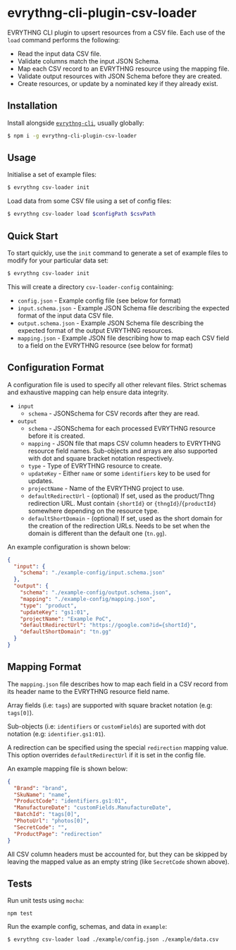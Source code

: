 # evrythng-cli-plugin-csv-loader

EVRYTHNG CLI plugin to upsert resources from a CSV file. Each use of the `load`
command performs the following:

* Read the input data CSV file.
* Validate columns match the input JSON Schema.
* Map each CSV record to an EVRYTHNG resource using the mapping file.
* Validate output resources with JSON Schema before they are created.
* Create resources, or update by a nominated key if they already exist.


## Installation

Install alongside [`evrythng-cli`](https://github.com/evrythng/evrythng-cli),
usually globally:

```bash
$ npm i -g evrythng-cli-plugin-csv-loader
```


## Usage

Initialise a set of example files:

```bash
$ evrythng csv-loader init
```

Load data from some CSV file using a set of config files:

```bash
$ evrythng csv-loader load $configPath $csvPath
```


## Quick Start

To start quickly, use the `init` command to generate a set of example files to
modify for your particular data set:

```bash
$ evrythng csv-loader init
```

This will create a directory `csv-loader-config` containing:

* `config.json` - Example config file (see below for format)
* `input.schema.json` - Example JSON Schema file describing the expected format
  of the input data CSV file.
* `output.schema.json` - Example JSON Schema file describing the expected format
  of the output EVRYTHNG resources.
* `mapping.json` - Example JSON file describing how to map each CSV field to a
  field on the EVRYTHNG resource (see below for format)


## Configuration Format

A configuration file is used to specify all other relevant files. Strict schemas
and exhaustive mapping can help ensure data integrity.

* `input`
  * `schema` - JSONSchema for CSV records after they are read.
* `output`
  * `schema` - JSONSchema for each processed EVRYTHNG resource before it is
    created.
  * `mapping` - JSON file that maps CSV column headers to EVRYTHNG resource
    field names. Sub-objects and arrays are also supported with dot and square
    bracket notation respectively.
  * `type` - Type of EVRYTHNG resource to create.
  * `updateKey` - Either `name` or some `identifiers` key to be used for
    updates.
  * `projectName` - Name of the EVRYTHNG project to use.
  * `defaultRedirectUrl` - (optional) If set, used as the product/Thng
    redirection URL. Must contain `{shortId}` or `{thngId}`/`{productId}`
    somewhere depending on the resource type.
  * `defaultShortDomain` - (optional) If set, used as the short domain for the
    creation of the redirection URLs. Needs to be set when the domain is
    different than the default one (`tn.gg`).

An example configuration is shown below:

```json
{
  "input": {
    "schema": "./example-config/input.schema.json"
  },
  "output": {
    "schema": "./example-config/output.schema.json",
    "mapping": "./example-config/mapping.json",
    "type": "product",
    "updateKey": "gs1:01",
    "projectName": "Example PoC",
    "defaultRedirectUrl": "https://google.com?id={shortId}",
    "defaultShortDomain": "tn.gg"
  }
}
```


## Mapping Format

The `mapping.json` file describes how to map each field in a CSV record from its
header name to the EVRYTHNG resource field name.

Array fields (i.e: `tags`) are supported with square bracket notation
(e.g: `tags[0]`).

Sub-objects (i.e: `identifiers` or `customFields`) are suported with dot
notation (e.g: `identifier.gs1:01`).

A redirection can be specified using the special `redirection` mapping value.
This option overrides `defaultRedirectUrl` if it is set in the config file.

An example mapping file is shown below:

```json
{
  "Brand": "brand",
  "SkuName": "name",
  "ProductCode": "identifiers.gs1:01",
  "ManufactureDate": "customFields.ManufactureDate",
  "BatchId": "tags[0]",
  "PhotoUrl": "photos[0]",
  "SecretCode": "",
  "ProductPage": "redirection"
}
```

All CSV column headers must be accounted for, but they can be skipped by leaving
the mapped value as an empty string (like `SecretCode` shown above).


## Tests

Run unit tests using `mocha`:

`npm test`

Run the example config, schemas, and data in `example`:

```bash
$ evrythng csv-loader load ./example/config.json ./example/data.csv
```